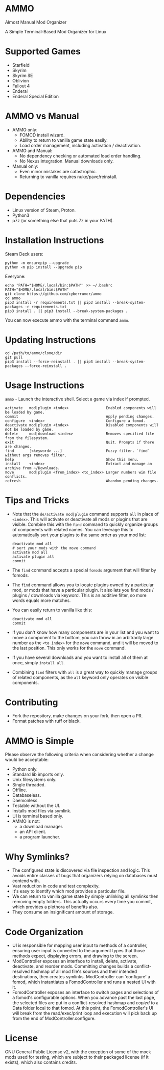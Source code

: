 # AMMO
Almost Manual Mod Organizer

A Simple Terminal-Based Mod Organizer for Linux

# Supported Games
- Starfield
- Skyrim
- Skyrim SE
- Oblivion
- Fallout 4
- Enderal
- Enderal Special Edition

# AMMO vs Manual
- AMMO only:
  - FOMOD install wizard.
  - Ability to return to vanilla game state easily.
  - Load order management, including activation / deactivation.
- AMMO and Manual:
  - No dependency checking or automated load order handling.
  - No Nexus integration. Manual downloads only.
- Manual only:
  - Even minor mistakes are catastrophic.
  - Returning to vanilla requires nuke/pave/reinstall.

# Dependencies
- Linux version of Steam, Proton.
- Python3
- p7z (or something else that puts 7z in your PATH).

# Installation Instructions
Steam Deck users:
```
python -m ensurepip --upgrade
python -m pip install --upgrade pip
```

Everyone:
```
echo 'PATH="$HOME/.local/bin:$PATH"' >> ~/.bashrc
PATH="$HOME/.local/bin:$PATH"
git clone https://github.com/cyberrumor/ammo
cd ammo
pip3 install -r requirements.txt || pip3 install --break-system-packages -r requirements.txt
pip3 install . || pip3 install --break-system-packages .
```
You can now execute ammo with the terminal command `ammo`.

# Updating Instructions
```
cd /path/to/ammo/clone/dir
git pull
pip3 install --force-reinstall . || pip3 install --break-system-packages --force-reinstall .
```

# Usage Instructions

`ammo` - Launch the interactive shell. Select a game via index if prompted.

```
activate   mod|plugin <index>                 Enabled components will be loaded by game.
commit                                        Apply pending changes.
configure  <index>                            Configure a fomod.
deactivate mod|plugin <index>                 Disabled components will not be loaded by game.
delete     mod|download <index>               Removes specified file from the filesystem.
exit                                          Quit. Prompts if there are changes.
find       [<keyword> ...]                    Fuzzy filter. `find` without args removes filter.
help                                          Show this menu.
install    <index>                            Extract and manage an archive from ~/Downloads.
move       mod|plugin <from_index> <to_index> Larger numbers win file conflicts.
refresh                                       Abandon pending changes.
```

# Tips and Tricks

- Note that the `de/activate mod|plugin` command supports `all` in place of `<index>`.
  This will activate or deactivate all mods or plugins that are visible. Combine this
  with the `find` command to quickly organize groups of components with related names.
  You can leverage this to automatically sort your plugins to the same order as your
  mod list:
  ```
  deactivate mod all
  # sort your mods with the move command
  activate mod all
  activate plugin all
  commit
  ```
- The `find` command accepts a special `fomods` argument that will filter by fomods.

- The `find` command allows you to locate plugins owned by a particular mod, or mods
  that have a particular plugin. It also lets you find mods / plugins / downloads via
  keyword. This is an additive filter, so more words equals more matches.

- You can easily return to vanilla like this:
  ```
  deactivate mod all
  commit
  ```

- If you don't know how many components are in your list and you want to move a
  component to the bottom, you can throw in an arbitrarily large number as the
  `<to index>` for the `move` command, and it will be moved to the last position.
  This only works for the `move` command.

- If you have several downloads and you want to install all of them at once, simply
  `install all`.

- Combining `find` filters with `all` is a great way to quickly manage groups of
  related components, as the `all` keyword only operates on visible components.

# Contributing

- Fork the repository, make changes on your fork, then open a PR.
- Format patches with ruff or black.

# AMMO is Simple

Please observe the following criteria when considering whether
a change would be acceptable:

- Python only.
- Standard lib imports only.
- Unix filesystems only.
- Single threaded.
- Offline.
- Databaseless.
- Daemonless.
- Testable without the UI.
- Installs mod files via symlink.
- UI is terminal based only.
- AMMO is not:
  - a download manager.
  - an API client.
  - a program launcher.

# Why Symlinks?

- The configured state is discovered via file inspection and logic. This avoids
  entire classes of bugs that organizers relying on databases must contend with.
- Vast reduction in code and test complexity.
- It's easy to identify which mod provides a particular file.
- We can return to vanilla game state by simply unlinking all symlinks then
  removing empty folders. This actually occurs every time you commit, which
  provides a plethora of benefits also.
- They consume an insignificant amount of storage.

# Code Organization

- UI is responsible for mapping user input to methods of a controller, ensuring
  user input is converted to the argument types that those methods expect,
  displaying errors, and drawing to the screen.
- ModController exposes an interface to install, delete, activate, deactivate,
  and reorder mods. Committing changes builds a conflict-resolved hashmap
  of all mod file's sources and their intended destinations, then creates symlinks.
  ModController can 'configure' a fomod, which instantiates a FomodController and
  runs a nested UI with it.
- FomodController exposes an interface to switch pages and selections of a fomod's
  configurable options. When you advance past the last page, the selected files
  are put in a conflict-resolved hashmap and _copied_ to a Data folder
  local to that fomod. At this point, the FomodController's UI will break from
  the read/exec/print loop and execution will pick back up from the end of
  ModController.configure.

# License
GNU General Public License v2, with the exception of some of the mock mods used for testing,
which are subject to their packaged license (if it exists), which also contains credits.

